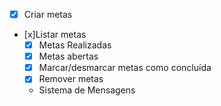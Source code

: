 - [x] Criar metas
- [x]Listar metas
    - [x] Metas Realizadas
    - [x] Metas abertas
    - [x] Marcar/desmarcar metas como concluída
    - [x] Remover metas
    - Sistema de Mensagens